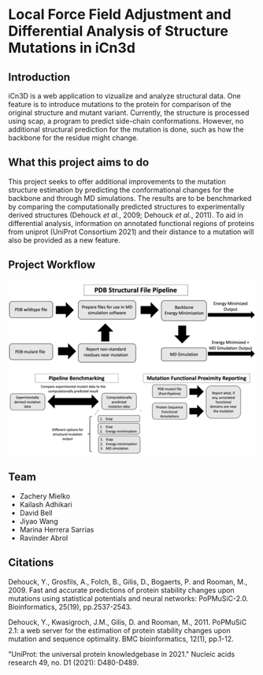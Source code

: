 # Local Force Field Adjustment and Differential Analysis of Structure Mutations in iCn3d

## Introduction

iCn3D is a web application to vizualize and analyze structural data. One feature is to introduce mutations to the protein for comparison of the original structure and mutant variant. Currently, the structure is processed using scap, a program to predict side-chain conformations. However, no additional structural prediction for the mutation is done, such as how the backbone for the residue might change. 

## What this project aims to do

This project seeks to offer additional improvements to the mutation structure estimation by predicting the conformational changes for the backbone and through MD simulations. The results are to be benchmarked by comparing the computationally predicted structures to experimentally derived structures (Dehouck *et al.*, 2009; Dehouck *et al.*, 2011). To aid in differential analysis, information on annotated functional regions of proteins from uniprot (UniProt Consortium 2021) and their distance to a mutation will also be provided as a new feature. 

## Project Workflow

![Overview](Overview.png)

## Team

- Zachery Mielko
- Kailash Adhikari
- David Bell
- Jiyao Wang
- Marina Herrera Sarrias
- Ravinder Abrol

## Citations

Dehouck, Y., Grosfils, A., Folch, B., Gilis, D., Bogaerts, P. and Rooman, M., 2009. Fast and accurate predictions of protein stability changes upon mutations using statistical potentials and neural networks: PoPMuSiC-2.0. Bioinformatics, 25(19), pp.2537-2543.

Dehouck, Y., Kwasigroch, J.M., Gilis, D. and Rooman, M., 2011. PoPMuSiC 2.1: a web server for the estimation of protein stability changes upon mutation and sequence optimality. BMC bioinformatics, 12(1), pp.1-12.

 "UniProt: the universal protein knowledgebase in 2021." Nucleic acids research 49, no. D1 (2021): D480-D489.

